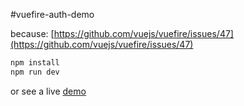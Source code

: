 #vuefire-auth-demo

because: [https://github.com/vuejs/vuefire/issues/47](https://github.com/vuejs/vuefire/issues/47)

```bash
npm install
npm run dev
```

or see a live [demo](https://vuefire-auth-example.firebaseapp.com/)
